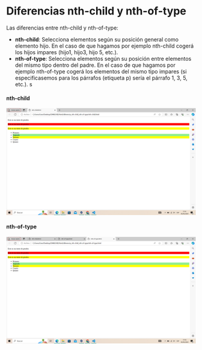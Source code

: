 # Diferencias nth-child y nth-of-type

Las diferencias entre nth-child y nth-of-type:

- **nth-child**: Selecciona elementos según su posición general como elemento hijo. En el caso de que hagamos por ejemplo nth-child cogerá los hijos impares (hijo1, hijo3, hijo 5, etc.).
- **nth-of-type**: Selecciona elementos según su posición entre elementos del mismo tipo dentro del padre. En el caso de que hagamos por ejemplo nth-of-type cogerá los elementos del mismo tipo impares (si especificasemos para los párrafos (etiqueta p) sería el párrafo 1, 3, 5, etc.).
s
#### nth-child

![alt text](img/nth-child.png)

#### nth-of-type

![alt text](img/nth-of-type.png)